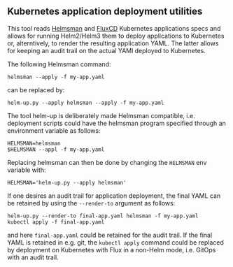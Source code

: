 ## Kubernetes application deployment utilities

This tool reads [Helmsman](https://github.com/Praqma/helmsman) and
[FluxCD](https://fluxcd.io/) Kubernetes applications specs and allows for
running Helm2/Helm3 them to deploy applications to Kubernetes or, alterntively,
to render the resulting application YAML. The latter allows for keeping an audit
trail on the actual YAMl deployed to Kubernetes.

The following Helmsman command:

```
helmsman --apply -f my-app.yaml
```

can be replaced by:

```
helm-up.py --apply helmsman --apply -f my-app.yaml
```

The tool helm-up is deliberately made Helmsman compatible, i.e. deployment
scripts could have the helmsman program specified through an environment
variable as follows:

```
HELMSMAN=helmsman
$HELMSMAN --appl -f my-app.yaml
```

Replacing helmsman can then be done by changing the `HELMSMAN` env variable with:

```
HELMSMAN='helm-up.py --apply helmsman'
```

If one desires an audit trail for application deployment, the final YAML can be
retained by using the `--render-to` argument as follows:

```
helm-up.py --render-to final-app.yaml helmsman -f my-app.yaml
kubectl apply -f final-app.yaml
```

and here `final-app.yaml` could be retained for the audit trail.  If the final
YAML is retained in e.g. git, the `kubectl apply` command could be replaced by
deployment on Kubernetes with Flux in a non-Helm mode, i.e. GitOps with an audit
trail.
